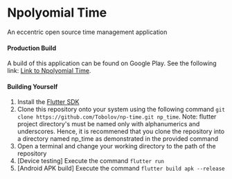 # Npolyomial Time
An eccentric open source time management application

#### Production Build
A build of this application can be found on Google Play.
See the following link: [Link to Npolyomial Time](https://play.google.com/store/apps/details?id=com.tobolov.np_time).

#### Building Yourself
1. Install the [Flutter SDK](https://flutter.dev/docs/get-started/install)
2. Clone this repository onto your system using the following command `git clone https://github.com/Tobolov/np-time.git np_time`. Note: flutter project directory's must be named only with alphanumerics and underscores. Hence, it is recommened that you clone the repository into a directory named np_time as demonstrated in the provided command
3. Open a terminal and change your working directory to the path of the repository
4. \[Device testing\] Execute the command `flutter run`
5. \[Android APK build\] Execute the command `flutter build apk --release`
